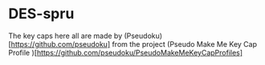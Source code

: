 # DES-spru

The key caps here all are made by (Pseudoku)[https://github.com/pseudoku] from the project (Pseudo Make Me Key Cap Profile
)[https://github.com/pseudoku/PseudoMakeMeKeyCapProfiles]
